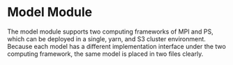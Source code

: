 # Model Module

The model module supports two computing frameworks of MPI and PS, which can be deployed in a single, yarn, and S3 cluster environment. Because each model has a different implementation interface under the two computing framework, the same model is placed in two files clearly.
